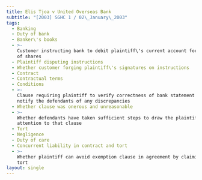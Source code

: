 ```yaml
---
title: Elis Tjoa v United Overseas Bank
subtitle: "[2003] SGHC 1 / 02\_January\_2003"
tags:
  - Banking
  - Duty of bank
  - Banker\'s books
  - >-
    Customer instructing bank to debit plaintiff\'s current account for purchase
    of shares
  - Plaintiff disputing instructions
  - Whether customer forging plaintiff\'s signatures on instructions
  - Contract
  - Contractual terms
  - Conditions
  - >-
    Clause requiring plaintiff to verify correctness of bank statement and to
    notify the defendants of any discrepancies
  - Whether clause was onerous and unreasonable
  - >-
    Whether defendants have taken sufficient steps to draw the plaintiff\'s
    attention to that clause
  - Tort
  - Negligence
  - Duty of care
  - Concurrent liability in contract and tort
  - >-
    Whether plaintiff can avoid exemption clause in agreement by claiming in
    tort
layout: single
---
```


